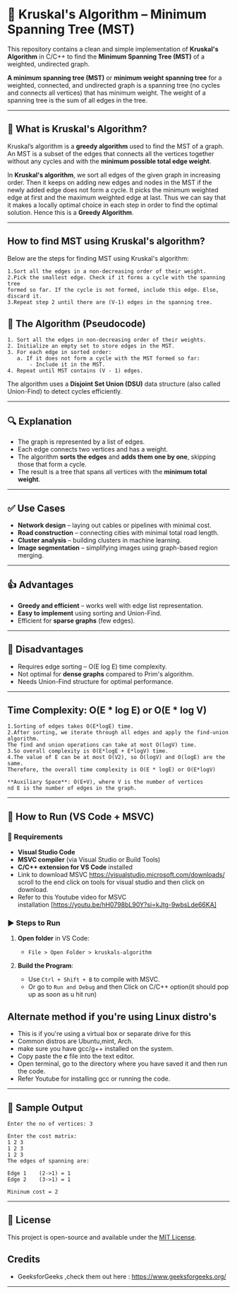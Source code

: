 # 🧮 Kruskal's Algorithm – Minimum Spanning Tree (MST)

This repository contains a clean and simple implementation of **Kruskal's Algorithm** in C/C++ to find the **Minimum Spanning Tree (MST)** of a weighted, undirected graph.

**A minimum spanning tree (MST)** or **minimum weight spanning tree** for a weighted, connected, and undirected graph is a spanning tree (no cycles and connects all vertices) that has minimum weight. The weight of a spanning tree is the sum of all edges in the tree.  

---

## 📌 What is Kruskal's Algorithm?

Kruskal’s algorithm is a **greedy algorithm** used to find the MST of a graph. An MST is a subset of the edges that connects all the vertices together without any cycles and with the **minimum possible total edge weight**.

In **Kruskal's algorithm**, we sort all edges of the given graph in increasing order. Then it keeps on adding new edges and nodes in the MST if the newly added edge does not form a cycle. It picks the minimum weighted edge at first and the maximum weighted edge at last. Thus we can say that it makes a locally optimal choice in each step in order to find the optimal solution. Hence this is a **Greedy Algorithm**.

---

## How to find MST using Kruskal's algorithm?
Below are the steps for finding MST using Kruskal's algorithm:
```
1.Sort all the edges in a non-decreasing order of their weight. 
2.Pick the smallest edge. Check if it forms a cycle with the spanning tree 
formed so far. If the cycle is not formed, include this edge. Else, discard it. 
3.Repeat step 2 until there are (V-1) edges in the spanning tree.

```
## 🧠 The Algorithm (Pseudocode)

```
1. Sort all the edges in non-decreasing order of their weights.
2. Initialize an empty set to store edges in the MST.
3. For each edge in sorted order:
   a. If it does not form a cycle with the MST formed so far:
       - Include it in the MST.
4. Repeat until MST contains (V - 1) edges.
```
The algorithm uses a **Disjoint Set Union (DSU)** data structure (also called Union-Find) to detect cycles efficiently.

---

## 🔍 Explanation

* The graph is represented by a list of edges.
* Each edge connects two vertices and has a weight.
* The algorithm **sorts the edges** and **adds them one by one**, skipping those that form a cycle.
* The result is a tree that spans all vertices with the **minimum total weight**.

---

## ✅ Use Cases

* **Network design** – laying out cables or pipelines with minimal cost.
* **Road construction** – connecting cities with minimal total road length.
* **Cluster analysis** – building clusters in machine learning.
* **Image segmentation** – simplifying images using graph-based region merging.

---

## 👍 Advantages

* **Greedy and efficient** – works well with edge list representation.
* **Easy to implement** using sorting and Union-Find.
* Efficient for **sparse graphs** (few edges).

---

## 🙎 Disadvantages

* Requires edge sorting – O(E log E) time complexity.
* Not optimal for **dense graphs** compared to Prim's algorithm.
* Needs Union-Find structure for optimal performance.

---
## Time Complexity: O(E * log E) or O(E * log V)
```
1.Sorting of edges takes O(E*logE) time. 
2.After sorting, we iterate through all edges and apply the find-union algorithm. 
The find and union operations can take at most O(logV) time.
3.So overall complexity is O(E*logE + E*logV) time. 
4.The value of E can be at most O(V2), so O(logV) and O(logE) are the same. 
Therefore, the overall time complexity is O(E * logE) or O(E*logV)

**Auxiliary Space**: O(E+V), where V is the number of vertices 
nd E is the number of edges in the graph.
``` 
---

## 🚀 How to Run (VS Code + MSVC)

### 🔧 Requirements

* **Visual Studio Code**
* **MSVC compiler** (via Visual Studio or Build Tools)
* **C/C++ extension for VS Code** installed
* Link to download MSVC https://visualstudio.microsoft.com/downloads/ scroll to the end click on tools for visual studio and then click on download.
* Refer to this Youtube video for MSVC installation [https://youtu.be/hH0798bL90Y?si=kJtg-9wbsLde66KA] 

### ▶️ Steps to Run

1. **Open folder** in VS Code:

   * `File > Open Folder > kruskals-algorithm`

2. **Build the Program**:

   * Use `Ctrl + Shift + B` to compile with MSVC.
   * Or go to `Run and Debug` and then Click on C/C++ option(it should pop up as soon as u hit run)

## Alternate method if you're using Linux distro's 
* This is if you're using a virtual box or separate drive for this 
* Common distros are Ubuntu,mint, Arch.
* make sure you have gcc/g++ installed on the system.
* Copy paste the ***c*** file into the text editor.
* Open terminal, go to the directory where you have saved it and then run the code.
* Refer Youtube for installing gcc or running the code. 

---
## 🧪 Sample Output

```
Enter the no of vertices: 3

Enter the cost matrix: 
1 2 3
1 2 3
1 2 3
The edges of spanning are:

Edge 1    (2->1) = 1
Edge 2    (3->1) = 1

Mininum cost = 2
```

---

## 📜 License

This project is open-source and available under the [MIT License](LICENSE).

&#x20;
---
## Credits
* GeeksforGeeks ,check them out here : https://www.geeksforgeeks.org/ 
---